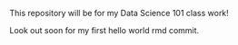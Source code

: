 This repository will be for my Data Science 101 class work!

Look out soon for my first hello world rmd commit.